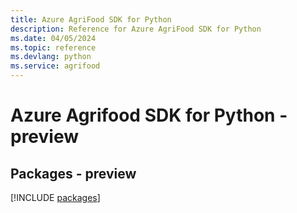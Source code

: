 ```yaml
---
title: Azure AgriFood SDK for Python
description: Reference for Azure AgriFood SDK for Python
ms.date: 04/05/2024
ms.topic: reference
ms.devlang: python
ms.service: agrifood
---
```

# Azure Agrifood SDK for Python - preview
## Packages - preview
[!INCLUDE [packages](agrifood-index.md)]